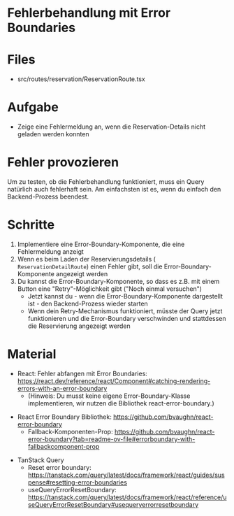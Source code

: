 # Fehlerbehandlung mit Error Boundaries

# Files

- src/routes/reservation/ReservationRoute.tsx

# Aufgabe

* Zeige eine Fehlermeldung an, wenn die Reservation-Details nicht geladen werden konnten

# Fehler provozieren

Um zu testen, ob die Fehlerbehandlung funktioniert, muss ein Query natürlich auch fehlerhaft sein. Am einfachsten ist es, wenn du einfach den Backend-Prozess beendest.

# Schritte

1. Implementiere eine Error-Boundary-Komponente, die eine Fehlermeldung anzeigt
2. Wenn es beim Laden der Reservierungsdetails (
   `ReservationDetailRoute`) einen Fehler gibt, soll die Error-Boundary-Komponente angezeigt werden
3. Du kannst die Error-Boundary-Komponente, so dass es z.B. mit einem Button eine "Retry"-Möglichkeit gibt ("Noch einmal versuchen")
    - Jetzt kannst du - wenn die Error-Boundary-Komponente dargestellt ist - den Backend-Prozess wieder starten
    - Wenn dein Retry-Mechanismus funktioniert, müsste der Query jetzt funktionieren und die Error-Boundary verschwinden und stattdessen die Reservierung angezeigt werden

# Material

* React: Fehler abfangen mit Error Boundaries: https://react.dev/reference/react/Component#catching-rendering-errors-with-an-error-boundary
    - (Hinweis: Du musst keine eigene Error-Boundary-Klasse implementieren, wir nutzen die Bibliothek react-error-boundary.)

- React Error Boundary Bibliothek: https://github.com/bvaughn/react-error-boundary
    - Fallback-Komponenten-Prop: https://github.com/bvaughn/react-error-boundary?tab=readme-ov-file#errorboundary-with-fallbackcomponent-prop

* TanStack Query
    - Reset error boundary: https://tanstack.com/query/latest/docs/framework/react/guides/suspense#resetting-error-boundaries
    - useQueryErrorResetBoundary: https://tanstack.com/query/latest/docs/framework/react/reference/useQueryErrorResetBoundary#usequeryerrorresetboundary